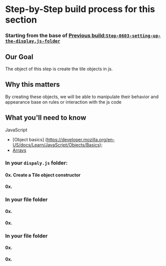 # Step-by-Step build process for this section

### Starting from the base of [Previous build:`Step-0603-setting-up-the-display.js-folder`](https://github.com/NeuTrix/Hangman-tutorial/tree/master/Lecture-06-connecting-js-display/Step-0603-setting-up-the-display.js-folder)

## Our Goal
The object of this step is create the tile objects in js.

## Why this matters
By creating these objects, we will be able to manipulate their behavior and appearance base on rules or interaction with the js code

## What you'll need to know

JavaScript
- [Object basics] (https://developer.mozilla.org/en-US/docs/Learn/JavaScript/Objects/Basics);
- [Arrays](https://developer.mozilla.org/en-US/docs/Web/JavaScript/Reference/Global_Objects/Array)


### In your `dispaly.js` folder:

#### 0x. Create a Tile object constructor

#### 0x.

### In your file folder
#### 0x.
#### 0x.

### In your file folder
#### 0x.
#### 0x.
